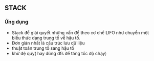 ## STACK

### Ứng dụng

* Stack để giải quyết những vấn đề theo cơ chế LIFO như chuyển một biểu thức dạng trung tố về hậu tố.
* Đơn giản nhất là cấu trúc lưu dữ liệu
* thuật toán trung tố sang hậu tố
* khử đệ quy( hay dùng dfs để tăng tốc độ chạy)
